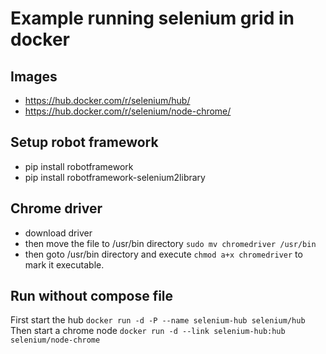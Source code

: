 # Example running selenium grid in docker

## Images
* https://hub.docker.com/r/selenium/hub/
* https://hub.docker.com/r/selenium/node-chrome/

## Setup robot framework
* pip install robotframework
* pip install robotframework-selenium2library

## Chrome driver
* download driver 
* then move the file to /usr/bin directory `sudo mv chromedriver /usr/bin` 
* then goto /usr/bin directory and execute `chmod a+x chromedriver` to mark it executable. 

## Run without compose file
First start the hub `docker run -d -P --name selenium-hub selenium/hub`
Then start a chrome node `docker run -d --link selenium-hub:hub selenium/node-chrome`








